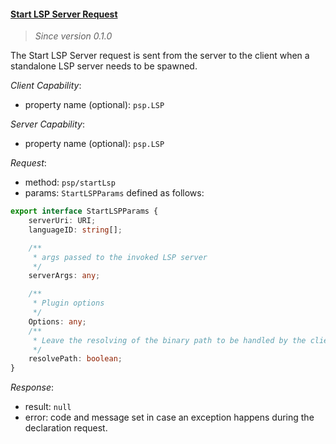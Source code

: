#### <a href="#start_lsp" name="start_lsp" class="anchor">Start LSP Server Request</a>

> *Since version 0.1.0*

The Start LSP Server request is sent from the server to the client when a standalone LSP server needs to be spawned.

*Client Capability*:

* property name (optional): `psp.LSP`

*Server Capability*:

* property name (optional): `psp.LSP`

*Request*:

* method: `psp/startLsp`
* params: `StartLSPParams` defined as follows:

<div class="anchorHolder"><a href="#StartLSPParams" name="StartLSPParams" class="linkableAnchor"></a></div>

```typescript
export interface StartLSPParams {
    serverUri: URI;
    languageID: string[];

    /**
     * args passed to the invoked LSP server
     */
    serverArgs: any;

    /**
     * Plugin options
     */
    Options: any;
    /**
     * Leave the resolving of the binary path to be handled by the client
     */
    resolvePath: boolean;
}
```

*Response*:

* result: `null`
* error: code and message set in case an exception happens during the declaration request.
